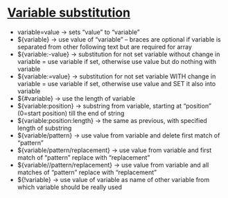 # [Variable substitution](http://linux.freeideas.cz/subdom/linux/variable-substitution/ "Permalink to Variable substitution")


* variable=value -> sets “value” to “variable”
* ${variable} -> use value of “variable” – braces are optional if variable is separated from other following text but are required for array
* ${variable:-value} -> substitution for not set variable without change in variable = use variable if set, otherwise use value but do nothing with variable
* ${variable:=value} -> substitution for not set variable WITH change in variable = use variable if set, otherwise use value and SET it also into variable
* ${#variable} -> use the length of variable
* ${variable:position} -> substring from variable, starting at “position” (0=start position) till the end of string
* ${variable:position:length} -> the same as previous, with specified length of substring
* ${variable/pattern} -> use value from variable and delete first match of “pattern”
* ${variable/pattern/replacement} -> use value from variable and first match of “pattern” replace with “replacement”
* ${variable//pattern/replacement} -> use value from variable and all matches of “pattern” replace with “replacement”
* ${!variable} -> use value of variable as name of other variable from which variable should be really used
